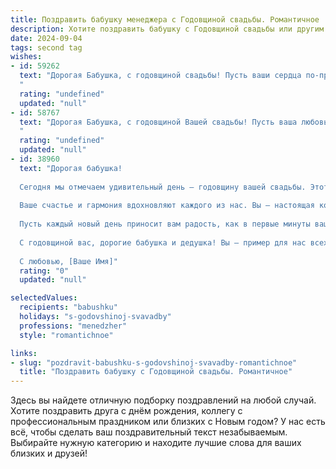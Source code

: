 ```yaml
---
title: Поздравить бабушку менеджера с Годовщиной свадьбы. Романтичное
description: Хотите поздравить бабушку с Годовщиной свадьбы или другим праздником? Наш ИИ создаст незабываемое поздравление, а вы обязательно выделитесь среди других.  
date: 2024-09-04
tags: second tag
wishes:
- id: 59262
  text: "Дорогая Бабушка, с годовщиной свадьбы! Пусть ваши сердца по-прежнему бьются в унисон, а любовь, как старое, доброе вино, становится с годами только крепче!  Желаю вам бесконечного счастья, тепла и нежности, чтобы каждый день был наполнен романтикой и радостью. С юбилеем! 🎉
  "
  rating: "undefined"
  updated: "null"
- id: 58767
  text: "Дорогая Бабушка, с годовщиной Вашей свадьбы! Пусть ваша любовь, как крепкое вино, с годами становится только слаще и богаче. Желаю вам долгих лет счастья, тепла и взаимной нежности, как и в тот день, когда вы стали мужем и женой.
  "
  rating: "undefined"
  updated: "null"
- id: 38960
  text: "Дорогая бабушка!
  
  Сегодня мы отмечаем удивительный день – годовщину вашей свадьбы. Этот праздник - символ вашей безграничной любви, крепкого союзa и верности, которые вы пронесли сквозь годы.
  
  Ваше счастье и гармония вдохновляют каждого из нас. Вы – настоящая команда, способная преодолеть любые трудности с улыбкой и теплом в сердце. Как менеджер, вы мастерски управляли не только делами, но и чувствами, создав уютный и гармоничный семейный очаг.
  
  Пусть каждый новый день приносит вам радость, как в первые минуты вашей любви. Желаем вам здоровья, счастья и много ярких моментов, чтобы ваша история любви продолжала вдохновлять и согревать сердца родных.
  
  С годовщиной вас, дорогие бабушка и дедушка! Вы – пример для нас всех!
  
  С любовью, [Ваше Имя]"
  rating: "0"
  updated: "null"

selectedValues:
  recipients: "babushku"
  holidays: "s-godovshinoj-svavadby"
  professions: "menedzher"
  style: "romantichnoe"

links:
- slug: "pozdravit-babushku-s-godovshinoj-svavadby-romantichnoe"
  title: "Поздравить бабушку с Годовщиной свадьбы. Романтичное"
---
```


Здесь вы найдете отличную подборку поздравлений на любой случай. 
Хотите поздравить друга с днём рождения, коллегу с профессиональным праздником или близких с Новым годом? У нас есть всё, чтобы сделать ваш поздравительный текст незабываемым. Выбирайте нужную категорию и находите лучшие слова для ваших близких и друзей!
